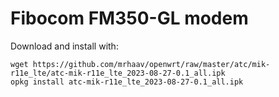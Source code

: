 # Fibocom FM350-GL modem

Download and install with:

```
wget https://github.com/mrhaav/openwrt/raw/master/atc/mik-r11e_lte/atc-mik-r11e_lte_2023-08-27-0.1_all.ipk
opkg install atc-mik-r11e_lte_2023-08-27-0.1_all.ipk
```
